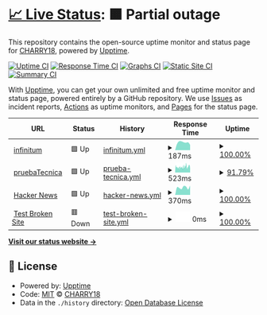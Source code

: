 # [📈 Live Status](https://demo.upptime.js.org): <!--live status--> **🟧 Partial outage**

This repository contains the open-source uptime monitor and status page for [CHARRY18](https://demo.upptime.js.org), powered by [Upptime](https://github.com/upptime/upptime).

[![Uptime CI](https://github.com/jesuchy/monitor/workflows/Uptime%20CI/badge.svg)](https://github.com/jesuchy/monitor/actions?query=workflow%3A%22Uptime+CI%22)
[![Response Time CI](https://github.com/jesuchy/monitor/workflows/Response%20Time%20CI/badge.svg)](https://github.com/jesuchy/monitor/actions?query=workflow%3A%22Response+Time+CI%22)
[![Graphs CI](https://github.com/jesuchy/monitor/workflows/Graphs%20CI/badge.svg)](https://github.com/jesuchy/monitor/actions?query=workflow%3A%22Graphs+CI%22)
[![Static Site CI](https://github.com/jesuchy/monitor/workflows/Static%20Site%20CI/badge.svg)](https://github.com/jesuchy/monitor/actions?query=workflow%3A%22Static+Site+CI%22)
[![Summary CI](https://github.com/jesuchy/monitor/workflows/Summary%20CI/badge.svg)](https://github.com/jesuchy/monitor/actions?query=workflow%3A%22Summary+CI%22)

With [Upptime](https://upptime.js.org), you can get your own unlimited and free uptime monitor and status page, powered entirely by a GitHub repository. We use [Issues](https://github.com/jesuchy/monitor/issues) as incident reports, [Actions](https://github.com/jesuchy/monitor/actions) as uptime monitors, and [Pages](https://demo.upptime.js.org) for the status page.

<!--start: status pages-->
<!-- This summary is generated by Upptime (https://github.com/upptime/upptime) -->
<!-- Do not edit this manually, your changes will be overwritten -->
<!-- prettier-ignore -->
| URL | Status | History | Response Time | Uptime |
| --- | ------ | ------- | ------------- | ------ |
| <img alt="" src="https://icons.duckduckgo.com/ip3/www.infinitumscitech.com.ico" height="13"> [infinitum](https://www.infinitumscitech.com) | 🟩 Up | [infinitum.yml](https://github.com/jesuchy/monitor/commits/HEAD/history/infinitum.yml) | <details><summary><img alt="Response time graph" src="./graphs/infinitum/response-time-week.png" height="20"> 187ms</summary><br><a href="https://demo.upptime.js.org/history/infinitum"><img alt="Response time 568" src="https://img.shields.io/endpoint?url=https%3A%2F%2Fraw.githubusercontent.com%2Fjesuchy%2Fmonitor%2FHEAD%2Fapi%2Finfinitum%2Fresponse-time.json"></a><br><a href="https://demo.upptime.js.org/history/infinitum"><img alt="24-hour response time 130" src="https://img.shields.io/endpoint?url=https%3A%2F%2Fraw.githubusercontent.com%2Fjesuchy%2Fmonitor%2FHEAD%2Fapi%2Finfinitum%2Fresponse-time-day.json"></a><br><a href="https://demo.upptime.js.org/history/infinitum"><img alt="7-day response time 187" src="https://img.shields.io/endpoint?url=https%3A%2F%2Fraw.githubusercontent.com%2Fjesuchy%2Fmonitor%2FHEAD%2Fapi%2Finfinitum%2Fresponse-time-week.json"></a><br><a href="https://demo.upptime.js.org/history/infinitum"><img alt="30-day response time 568" src="https://img.shields.io/endpoint?url=https%3A%2F%2Fraw.githubusercontent.com%2Fjesuchy%2Fmonitor%2FHEAD%2Fapi%2Finfinitum%2Fresponse-time-month.json"></a><br><a href="https://demo.upptime.js.org/history/infinitum"><img alt="1-year response time 568" src="https://img.shields.io/endpoint?url=https%3A%2F%2Fraw.githubusercontent.com%2Fjesuchy%2Fmonitor%2FHEAD%2Fapi%2Finfinitum%2Fresponse-time-year.json"></a></details> | <details><summary><a href="https://demo.upptime.js.org/history/infinitum">100.00%</a></summary><a href="https://demo.upptime.js.org/history/infinitum"><img alt="All-time uptime 100.00%" src="https://img.shields.io/endpoint?url=https%3A%2F%2Fraw.githubusercontent.com%2Fjesuchy%2Fmonitor%2FHEAD%2Fapi%2Finfinitum%2Fuptime.json"></a><br><a href="https://demo.upptime.js.org/history/infinitum"><img alt="24-hour uptime 100.00%" src="https://img.shields.io/endpoint?url=https%3A%2F%2Fraw.githubusercontent.com%2Fjesuchy%2Fmonitor%2FHEAD%2Fapi%2Finfinitum%2Fuptime-day.json"></a><br><a href="https://demo.upptime.js.org/history/infinitum"><img alt="7-day uptime 100.00%" src="https://img.shields.io/endpoint?url=https%3A%2F%2Fraw.githubusercontent.com%2Fjesuchy%2Fmonitor%2FHEAD%2Fapi%2Finfinitum%2Fuptime-week.json"></a><br><a href="https://demo.upptime.js.org/history/infinitum"><img alt="30-day uptime 100.00%" src="https://img.shields.io/endpoint?url=https%3A%2F%2Fraw.githubusercontent.com%2Fjesuchy%2Fmonitor%2FHEAD%2Fapi%2Finfinitum%2Fuptime-month.json"></a><br><a href="https://demo.upptime.js.org/history/infinitum"><img alt="1-year uptime 100.00%" src="https://img.shields.io/endpoint?url=https%3A%2F%2Fraw.githubusercontent.com%2Fjesuchy%2Fmonitor%2FHEAD%2Fapi%2Finfinitum%2Fuptime-year.json"></a></details>
| <img alt="" src="https://icons.duckduckgo.com/ip3/jcnhdvjdnbvk.000webhostapp.com.ico" height="13"> [pruebaTecnica](https://jcnhdvjdnbvk.000webhostapp.com/Home/Index) | 🟩 Up | [prueba-tecnica.yml](https://github.com/jesuchy/monitor/commits/HEAD/history/prueba-tecnica.yml) | <details><summary><img alt="Response time graph" src="./graphs/prueba-tecnica/response-time-week.png" height="20"> 523ms</summary><br><a href="https://demo.upptime.js.org/history/prueba-tecnica"><img alt="Response time 538" src="https://img.shields.io/endpoint?url=https%3A%2F%2Fraw.githubusercontent.com%2Fjesuchy%2Fmonitor%2FHEAD%2Fapi%2Fprueba-tecnica%2Fresponse-time.json"></a><br><a href="https://demo.upptime.js.org/history/prueba-tecnica"><img alt="24-hour response time 527" src="https://img.shields.io/endpoint?url=https%3A%2F%2Fraw.githubusercontent.com%2Fjesuchy%2Fmonitor%2FHEAD%2Fapi%2Fprueba-tecnica%2Fresponse-time-day.json"></a><br><a href="https://demo.upptime.js.org/history/prueba-tecnica"><img alt="7-day response time 523" src="https://img.shields.io/endpoint?url=https%3A%2F%2Fraw.githubusercontent.com%2Fjesuchy%2Fmonitor%2FHEAD%2Fapi%2Fprueba-tecnica%2Fresponse-time-week.json"></a><br><a href="https://demo.upptime.js.org/history/prueba-tecnica"><img alt="30-day response time 538" src="https://img.shields.io/endpoint?url=https%3A%2F%2Fraw.githubusercontent.com%2Fjesuchy%2Fmonitor%2FHEAD%2Fapi%2Fprueba-tecnica%2Fresponse-time-month.json"></a><br><a href="https://demo.upptime.js.org/history/prueba-tecnica"><img alt="1-year response time 538" src="https://img.shields.io/endpoint?url=https%3A%2F%2Fraw.githubusercontent.com%2Fjesuchy%2Fmonitor%2FHEAD%2Fapi%2Fprueba-tecnica%2Fresponse-time-year.json"></a></details> | <details><summary><a href="https://demo.upptime.js.org/history/prueba-tecnica">91.79%</a></summary><a href="https://demo.upptime.js.org/history/prueba-tecnica"><img alt="All-time uptime 87.21%" src="https://img.shields.io/endpoint?url=https%3A%2F%2Fraw.githubusercontent.com%2Fjesuchy%2Fmonitor%2FHEAD%2Fapi%2Fprueba-tecnica%2Fuptime.json"></a><br><a href="https://demo.upptime.js.org/history/prueba-tecnica"><img alt="24-hour uptime 97.01%" src="https://img.shields.io/endpoint?url=https%3A%2F%2Fraw.githubusercontent.com%2Fjesuchy%2Fmonitor%2FHEAD%2Fapi%2Fprueba-tecnica%2Fuptime-day.json"></a><br><a href="https://demo.upptime.js.org/history/prueba-tecnica"><img alt="7-day uptime 91.79%" src="https://img.shields.io/endpoint?url=https%3A%2F%2Fraw.githubusercontent.com%2Fjesuchy%2Fmonitor%2FHEAD%2Fapi%2Fprueba-tecnica%2Fuptime-week.json"></a><br><a href="https://demo.upptime.js.org/history/prueba-tecnica"><img alt="30-day uptime 87.21%" src="https://img.shields.io/endpoint?url=https%3A%2F%2Fraw.githubusercontent.com%2Fjesuchy%2Fmonitor%2FHEAD%2Fapi%2Fprueba-tecnica%2Fuptime-month.json"></a><br><a href="https://demo.upptime.js.org/history/prueba-tecnica"><img alt="1-year uptime 87.21%" src="https://img.shields.io/endpoint?url=https%3A%2F%2Fraw.githubusercontent.com%2Fjesuchy%2Fmonitor%2FHEAD%2Fapi%2Fprueba-tecnica%2Fuptime-year.json"></a></details>
| <img alt="" src="https://icons.duckduckgo.com/ip3/news.ycombinator.com.ico" height="13"> [Hacker News](https://news.ycombinator.com) | 🟩 Up | [hacker-news.yml](https://github.com/jesuchy/monitor/commits/HEAD/history/hacker-news.yml) | <details><summary><img alt="Response time graph" src="./graphs/hacker-news/response-time-week.png" height="20"> 370ms</summary><br><a href="https://demo.upptime.js.org/history/hacker-news"><img alt="Response time 316" src="https://img.shields.io/endpoint?url=https%3A%2F%2Fraw.githubusercontent.com%2Fjesuchy%2Fmonitor%2FHEAD%2Fapi%2Fhacker-news%2Fresponse-time.json"></a><br><a href="https://demo.upptime.js.org/history/hacker-news"><img alt="24-hour response time 454" src="https://img.shields.io/endpoint?url=https%3A%2F%2Fraw.githubusercontent.com%2Fjesuchy%2Fmonitor%2FHEAD%2Fapi%2Fhacker-news%2Fresponse-time-day.json"></a><br><a href="https://demo.upptime.js.org/history/hacker-news"><img alt="7-day response time 370" src="https://img.shields.io/endpoint?url=https%3A%2F%2Fraw.githubusercontent.com%2Fjesuchy%2Fmonitor%2FHEAD%2Fapi%2Fhacker-news%2Fresponse-time-week.json"></a><br><a href="https://demo.upptime.js.org/history/hacker-news"><img alt="30-day response time 316" src="https://img.shields.io/endpoint?url=https%3A%2F%2Fraw.githubusercontent.com%2Fjesuchy%2Fmonitor%2FHEAD%2Fapi%2Fhacker-news%2Fresponse-time-month.json"></a><br><a href="https://demo.upptime.js.org/history/hacker-news"><img alt="1-year response time 316" src="https://img.shields.io/endpoint?url=https%3A%2F%2Fraw.githubusercontent.com%2Fjesuchy%2Fmonitor%2FHEAD%2Fapi%2Fhacker-news%2Fresponse-time-year.json"></a></details> | <details><summary><a href="https://demo.upptime.js.org/history/hacker-news">100.00%</a></summary><a href="https://demo.upptime.js.org/history/hacker-news"><img alt="All-time uptime 100.00%" src="https://img.shields.io/endpoint?url=https%3A%2F%2Fraw.githubusercontent.com%2Fjesuchy%2Fmonitor%2FHEAD%2Fapi%2Fhacker-news%2Fuptime.json"></a><br><a href="https://demo.upptime.js.org/history/hacker-news"><img alt="24-hour uptime 100.00%" src="https://img.shields.io/endpoint?url=https%3A%2F%2Fraw.githubusercontent.com%2Fjesuchy%2Fmonitor%2FHEAD%2Fapi%2Fhacker-news%2Fuptime-day.json"></a><br><a href="https://demo.upptime.js.org/history/hacker-news"><img alt="7-day uptime 100.00%" src="https://img.shields.io/endpoint?url=https%3A%2F%2Fraw.githubusercontent.com%2Fjesuchy%2Fmonitor%2FHEAD%2Fapi%2Fhacker-news%2Fuptime-week.json"></a><br><a href="https://demo.upptime.js.org/history/hacker-news"><img alt="30-day uptime 100.00%" src="https://img.shields.io/endpoint?url=https%3A%2F%2Fraw.githubusercontent.com%2Fjesuchy%2Fmonitor%2FHEAD%2Fapi%2Fhacker-news%2Fuptime-month.json"></a><br><a href="https://demo.upptime.js.org/history/hacker-news"><img alt="1-year uptime 100.00%" src="https://img.shields.io/endpoint?url=https%3A%2F%2Fraw.githubusercontent.com%2Fjesuchy%2Fmonitor%2FHEAD%2Fapi%2Fhacker-news%2Fuptime-year.json"></a></details>
| <img alt="" src="https://icons.duckduckgo.com/ip3/thissitedoesnotexist.koj.co.ico" height="13"> [Test Broken Site](https://thissitedoesnotexist.koj.co) | 🟥 Down | [test-broken-site.yml](https://github.com/jesuchy/monitor/commits/HEAD/history/test-broken-site.yml) | <details><summary><img alt="Response time graph" src="./graphs/test-broken-site/response-time-week.png" height="20"> 0ms</summary><br><a href="https://demo.upptime.js.org/history/test-broken-site"><img alt="Response time 0" src="https://img.shields.io/endpoint?url=https%3A%2F%2Fraw.githubusercontent.com%2Fjesuchy%2Fmonitor%2FHEAD%2Fapi%2Ftest-broken-site%2Fresponse-time.json"></a><br><a href="https://demo.upptime.js.org/history/test-broken-site"><img alt="24-hour response time 0" src="https://img.shields.io/endpoint?url=https%3A%2F%2Fraw.githubusercontent.com%2Fjesuchy%2Fmonitor%2FHEAD%2Fapi%2Ftest-broken-site%2Fresponse-time-day.json"></a><br><a href="https://demo.upptime.js.org/history/test-broken-site"><img alt="7-day response time 0" src="https://img.shields.io/endpoint?url=https%3A%2F%2Fraw.githubusercontent.com%2Fjesuchy%2Fmonitor%2FHEAD%2Fapi%2Ftest-broken-site%2Fresponse-time-week.json"></a><br><a href="https://demo.upptime.js.org/history/test-broken-site"><img alt="30-day response time 0" src="https://img.shields.io/endpoint?url=https%3A%2F%2Fraw.githubusercontent.com%2Fjesuchy%2Fmonitor%2FHEAD%2Fapi%2Ftest-broken-site%2Fresponse-time-month.json"></a><br><a href="https://demo.upptime.js.org/history/test-broken-site"><img alt="1-year response time 0" src="https://img.shields.io/endpoint?url=https%3A%2F%2Fraw.githubusercontent.com%2Fjesuchy%2Fmonitor%2FHEAD%2Fapi%2Ftest-broken-site%2Fresponse-time-year.json"></a></details> | <details><summary><a href="https://demo.upptime.js.org/history/test-broken-site">100.00%</a></summary><a href="https://demo.upptime.js.org/history/test-broken-site"><img alt="All-time uptime 100.00%" src="https://img.shields.io/endpoint?url=https%3A%2F%2Fraw.githubusercontent.com%2Fjesuchy%2Fmonitor%2FHEAD%2Fapi%2Ftest-broken-site%2Fuptime.json"></a><br><a href="https://demo.upptime.js.org/history/test-broken-site"><img alt="24-hour uptime 100.00%" src="https://img.shields.io/endpoint?url=https%3A%2F%2Fraw.githubusercontent.com%2Fjesuchy%2Fmonitor%2FHEAD%2Fapi%2Ftest-broken-site%2Fuptime-day.json"></a><br><a href="https://demo.upptime.js.org/history/test-broken-site"><img alt="7-day uptime 100.00%" src="https://img.shields.io/endpoint?url=https%3A%2F%2Fraw.githubusercontent.com%2Fjesuchy%2Fmonitor%2FHEAD%2Fapi%2Ftest-broken-site%2Fuptime-week.json"></a><br><a href="https://demo.upptime.js.org/history/test-broken-site"><img alt="30-day uptime 100.00%" src="https://img.shields.io/endpoint?url=https%3A%2F%2Fraw.githubusercontent.com%2Fjesuchy%2Fmonitor%2FHEAD%2Fapi%2Ftest-broken-site%2Fuptime-month.json"></a><br><a href="https://demo.upptime.js.org/history/test-broken-site"><img alt="1-year uptime 100.00%" src="https://img.shields.io/endpoint?url=https%3A%2F%2Fraw.githubusercontent.com%2Fjesuchy%2Fmonitor%2FHEAD%2Fapi%2Ftest-broken-site%2Fuptime-year.json"></a></details>

<!--end: status pages-->

[**Visit our status website →**](https://demo.upptime.js.org)

## 📄 License

- Powered by: [Upptime](https://github.com/upptime/upptime)
- Code: [MIT](./LICENSE) © [CHARRY18](https://demo.upptime.js.org)
- Data in the `./history` directory: [Open Database License](https://opendatacommons.org/licenses/odbl/1-0/)
